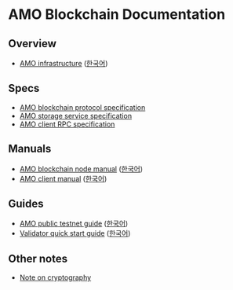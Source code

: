 # AMO Blockchain Documentation

## Overview
* [AMO infrastructure](amo_infra.md) ([한국어](amo_infra.ko.md))

## Specs
* [AMO blockchain protocol specification](protocol.md)
* [AMO storage service specification](storage.md)
* [AMO client RPC specification](rpc.md)

## Manuals
* [AMO blockchain node
  manual](https://github.com/amolabs/amoabci/blob/master/README.md)
  ([한국어](https://github.com/amolabs/amoabci/blob/master/README.ko.md))
* [AMO client
  manual](https://github.com/amolabs/amo-client-go/blob/master/README.md)
  ([한국어](https://github.com/amolabs/amo-client-go/blob/master/README.ko.md))

## Guides
* [AMO public testnet guide](testnet.md) ([한국어](testnet.ko.md))
* [Validator quick start guide](qs_val.md) ([한국어](qs_val.ko.md))

## Other notes
* [Note on cryptography](crypto.md)

